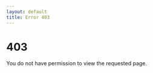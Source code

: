 ```yaml
---
layout: default
title: Error 403 
---
```


<h1> 403 </h1>

You do not have permission to view the requested page. 

